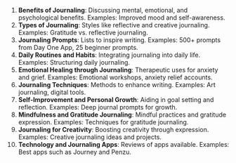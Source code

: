 1. **Benefits of Journaling**: Discussing mental, emotional, and psychological benefits. Examples: Improved mood and self-awareness.
2. **Types of Journaling**: Styles like reflective and creative journaling. Examples: Gratitude vs. reflective journaling.
3. **Journaling Prompts**: Lists to inspire writing. Examples: 500+ prompts from Day One App, 25 beginner prompts.
4. **Daily Routines and Habits**: Integrating journaling into daily life. Examples: Structuring daily journaling.
5. **Emotional Healing through Journaling**: Therapeutic uses for anxiety and grief. Examples: Emotional workshops, anxiety relief accounts.
6. **Journaling Techniques**: Methods to enhance writing. Examples: Art journaling, digital tools.
7. **Self-Improvement and Personal Growth**: Aiding in goal setting and reflection. Examples: Deep journal prompts for growth.
8. **Mindfulness and Gratitude Journaling**: Mindful practices and gratitude expression. Examples: Techniques for gratitude journaling.
9. **Journaling for Creativity**: Boosting creativity through expression. Examples: Creative journaling ideas and projects.
10. **Technology and Journaling Apps**: Reviews of apps available. Examples: Best apps such as Journey and Penzu.